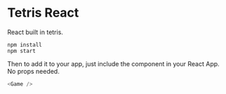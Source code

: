 # Tetris React

React built in tetris.

```
npm install
npm start
```

Then to add it to your app, just include the component in your React App. No props needed.

```js
<Game />
```